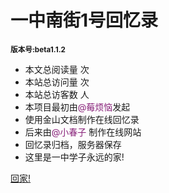 
# **一中南街1号回忆录**
 <small>**版本号:beta1.1.2**</small>
- 本文总阅读量 <span id="busuanzi_value_page_pv"></span> 次
- 本站总访问量 <span id="busuanzi_value_site_pv"></span> 次
- 本站总访客数 <span id="busuanzi_value_site_uv"></span> 人
- 本项目最初由<font color= #871F78>@莓烦恼</font>发起
- 使用金山文档制作在线回忆录
- 后来由<font color= #871F78>@小春子</font> 制作在线网站
- 回忆录归档，服务器保存
- 这里是一中学子永远的家!

[回家!](#一中南街1号回忆录)